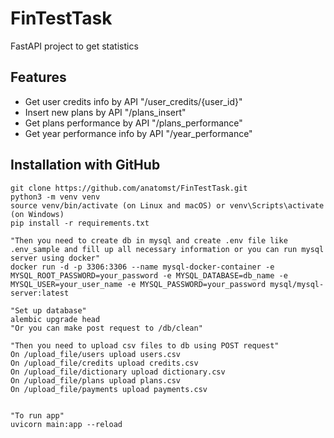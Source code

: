 # FinTestTask

FastAPI project to get statistics


## Features

* Get user credits info by API "/user_credits/{user_id}"
* Insert new plans by API "/plans_insert"
* Get plans performance by API "/plans_performance"
* Get year performance info by API "/year_performance"

## Installation with GitHub

```shell
git clone https://github.com/anatomst/FinTestTask.git
python3 -m venv venv
source venv/bin/activate (on Linux and macOS) or venv\Scripts\activate (on Windows)
pip install -r requirements.txt

"Then you need to create db in mysql and create .env file like .env_sample and fill up all necessary information or you can run mysql server using docker"
docker run -d -p 3306:3306 --name mysql-docker-container -e MYSQL_ROOT_PASSWORD=your_password -e MYSQL_DATABASE=db_name -e MYSQL_USER=your_user_name -e MYSQL_PASSWORD=your_password mysql/mysql-server:latest

"Set up database"
alembic upgrade head
"Or you can make post request to /db/clean"

"Then you need to upload csv files to db using POST request"
On /upload_file/users upload users.csv
On /upload_file/credits upload credits.csv
On /upload_file/dictionary upload dictionary.csv
On /upload_file/plans upload plans.csv
On /upload_file/payments upload payments.csv


"To run app"
uvicorn main:app --reload

```



